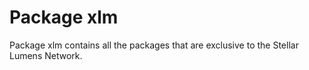 # Package xlm

Package xlm contains all the packages that are exclusive to the Stellar Lumens Network.
